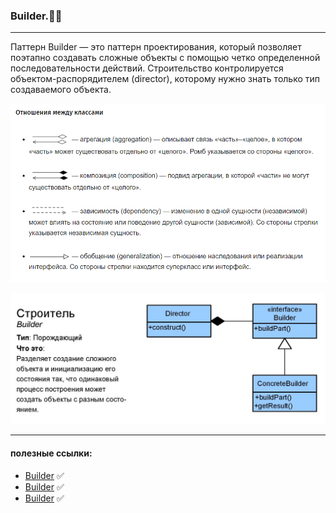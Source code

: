 ### Builder.👷‍♂️

---

Паттерн Builder — это паттерн проектирования, который позволяет поэтапно создавать сложные объекты с помощью четко определенной последовательности действий. Строительство контролируется объектом-распорядителем (director), которому нужно знать только тип создаваемого объекта.

![Patterns](https://github.com/georgedem975/georgedem975/blob/master/assets/relationships%20between%20classes.png)

![Builder](https://github.com/georgedem975/georgedem975/blob/master/assets/builder.jpg)

---

#### полезные ссылки:
+ [Builder](https://metanit.com/sharp/patterns/2.5.php) ✅
+ [Builder](https://habr.com/ru/company/otus/blog/552412/) ✅
+ [Builder](https://ru.wikipedia.org/wiki/Строитель_(шаблон_проектирования)) ✅